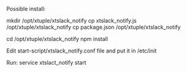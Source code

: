 Possible install:

mkdir /opt/xtuple/xtslack_notify
cp xtslack_notify.js /opt/xtuple/xtslack_notify
cp package.json /opt/xtuple/xtslack_notify

cd /opt/xtuple/xtslack_notify
npm install

Edit start-script/xtslack_notify.conf file and put it in /etc/init

Run:
service xtslact_notify start



